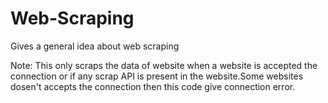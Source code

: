 # Web-Scraping
Gives a general idea about web scraping

Note:
This only scraps the data of website when a website is accepted the connection or if any scrap API is present in the website.Some websites dosen't accepts the connection then this code give connection error.

